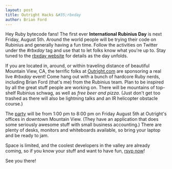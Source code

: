 ```yaml
---
layout: post
title: Outright Hacks &#35;rbxday
author: Brian Ford
---
```


Hey Ruby bytecode fans! The first ever **International Rubinius Day** is next
Friday, August 5th. Around the world people will be trying their code on
Rubinius and generally having a fun time. Follow the activities on Twitter
under the _\#rbxday_ tag and use that to let folks know what you're up to. Stay
tuned to the [rbxday website](http://rbxday.rubinius.com/) for details as the day
unfolds.

If you are located in, around, or within traveling distance of beautiful
Mountain View, CA, the terrific folks at [Outright.com](http://outright.com)
are sponsoring a real live _\#rbxday_ event! Come hang out with a bunch of
hardcore Ruby nerds, including Brian Ford (that's me) from the Rubinius team.
Plan to be inspired by all the great stuff people are working on. There will
be mountains of top-shelf Rubinius schwag, as well as _free beer and pizza_.
(Just don't get too trashed as there will also be lightning talks and an IR
helicopter obstacle course.)

The [party](http://rbxday.eventbrite.com/) will be from 1:00 pm to 8:00 pm on
Friday August 5th at Outright's offices in downtown Mountain View. (They have
an application that does some seriously awesome stuff with small business
accounting.) There are plenty of desks, monitors and whiteboards available, so
bring your laptop and be ready to jam.

Space is limited, and the coolest developers in the valley are already coming,
so if you know your stuff and want to have fun, [rsvp
now](http://rbxday.eventbrite.com/)!

See you there!

